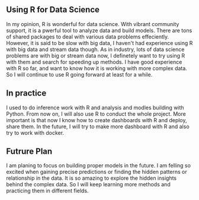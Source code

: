 ## Using R for Data Science
In my opinion, R is wonderful for data science. With vibrant community support, it is a pwerful tool to analyze data and build models. There are tons of shared packages to deal with various data problems effeciently. However, it is said to be slow with big data, I haven't had experience using R with big data and stream data though. As in industry, lots of data science problems are with big or stream data now, I definetely want to try using R with them and search for speeding up methods. I have good experience with R so far, and want to know how it is working with more complex data. So I will continue to use R going forward at least for a while.    
## In practice
I used to do inference work with R and analysis and modles building with Python. From now on, I will also use R to conduct the whole project. More important is that now I know how to create dashboards with R and deploy, share them. In the future, I will try to make more dashboard with R and also try to work with docker. 
## Futrure Plan
I am planing to focus on building proper models in the future. I am felling so excited when gaining precise predictions or finding the hidden patterns or relationship in the data. It is so amazing to explore the hidden insights behind the complex data. So I will keep learning more methods and practicing them in different fields.    

